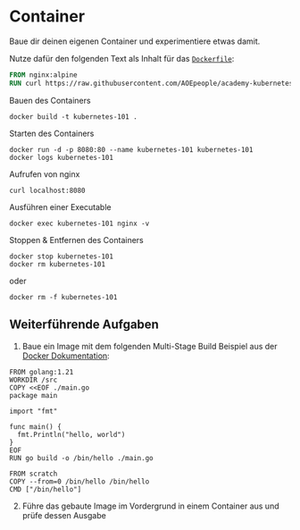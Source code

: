 # Container

Baue dir deinen eigenen Container und experimentiere etwas damit.

Nutze dafür den folgenden Text als Inhalt für das [`Dockerfile`](Dockerfile):

```dockerfile
FROM nginx:alpine
RUN curl https://raw.githubusercontent.com/AOEpeople/academy-kubernetes-101/main/container/index.html > /usr/share/nginx/html/index.html
```

Bauen des Containers

```shell
docker build -t kubernetes-101 .
```

Starten des Containers

```shell
docker run -d -p 8080:80 --name kubernetes-101 kubernetes-101
docker logs kubernetes-101
```

Aufrufen von nginx

```shell
curl localhost:8080
```

Ausführen einer Executable

```shell
docker exec kubernetes-101 nginx -v
```

Stoppen & Entfernen des Containers

```shell
docker stop kubernetes-101
docker rm kubernetes-101
```

oder

```shell
docker rm -f kubernetes-101
```

## Weiterführende Aufgaben

1. Baue ein Image mit dem folgenden Multi-Stage Build Beispiel aus der [Docker Dokumentation](https://docs.docker.com/build/building/multi-stage/):

```
FROM golang:1.21
WORKDIR /src
COPY <<EOF ./main.go
package main

import "fmt"

func main() {
  fmt.Println("hello, world")
}
EOF
RUN go build -o /bin/hello ./main.go

FROM scratch
COPY --from=0 /bin/hello /bin/hello
CMD ["/bin/hello"]
```

2. Führe das gebaute Image im Vordergrund in einem Container aus und prüfe dessen Ausgabe
